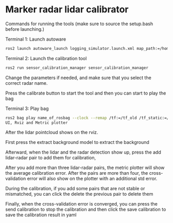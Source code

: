 # Marker radar lidar calibrator

Commands for running the tools (make sure to source the setup.bash before launching.)

Terminal 1: Launch autoware

```sh
ros2 launch autoware_launch logging_simulator.launch.xml map_path:=/home/yihsiangfang/autoware_map/sample-rosbag vehicle_model:=j6_gen1 sensor_model:=aip_x2 vehicle_id:=j6_gen1_01 rviz:=false localization:=false perception:=true map:=false control:=false planning:=false
```

Terminal 2: Launch the calibration tool

```sh
ros2 run sensor_calibration_manager sensor_calibration_manager
```

Change the parameters if needed, and make sure that you select the correct radar name.

Press the calibrate button to start the tool and then you can start to play the bag

Terminal 3: Play bag

```sh
ros2 bag play name_of_rosbag --clock --remap /tf:=/tf_old /tf_static:=/tf_static_old -r 0.2
UI, Rviz and Metric plotter
```

After the lidar pointcloud shows on the rviz.

First press the extract background model to extract the background

Afterward, when the lidar and the radar detection show up, press the add lidar-radar pair to add them for calibration,

After you add more than three lidar-radar pairs, the metric plotter will show the average calibration error. After the pairs are more than four, the cross-validation error will also show on the plotter with an additional std error.

During the calibration, if you add some pairs that are not stable or mismatched, you can click the delete the previous pair to delete them

Finally, when the cross-validation error is converged, you can press the send calibration to stop the calibration and then click the save calibration to save the calibration result in yaml
